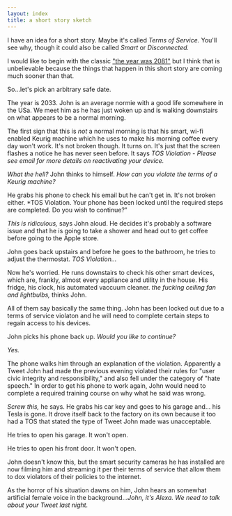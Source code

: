 ```yaml
---
layout: index
title: a short story sketch
---
```


I have an idea for a short story. Maybe it's called *Terms of Service.* You'll see why, though it could also be called
*Smart* or *Disconnected.*

I would like to begin with the classic ["the year was 2081"](https://www.tnellen.com/cybereng/harrison.html) but I 
think that is unbelievable because the things that happen in this short story are coming much sooner than that.

So...let's pick an arbitrary safe date.

The year is 2033. John is an average normie with a good life somewhere in the USa. We meet him as he has just woken up and is walking downstairs on what appears to be a normal morning.

The first sign that this is *not* a normal morning is that his smart, wi-fi enabled Keurig machine which he uses to make his morning
coffee every day won't work. It's not broken though. It turns on. It's just that the screen flashes a notice he has never seen before. It says *TOS Violation - Please see email for more details on reactivating your device.*

*What the hell?* John thinks to himself. *How can you violate the terms of a Keurig machine?*

He grabs his phone to check his email but he can't get in. It's not broken either. *TOS Violation. Your phone has been locked until the required steps are completed. Do you wish to continue?"

*This is ridiculous,* says John aloud. He decides it's probably a software issue and that he is going to take a shower and head out to get coffee before going to the Apple store.

John goes back upstairs and before he goes to the bathroom, he tries to adjust the thermostat. *TOS Violation...*

Now he's worried. He runs downstairs to check his other smart devices, which are, frankly, almost every appliance and utility in the house. His fridge, his clock, his automated vaccuum cleaner. 
*the fucking ceiling fan and lightbulbs,* thinks John.

All of them say basically the same thing. John has been locked out due to a terms of service violaton and he will need to complete certain steps
to regain access to his devices.

John picks his phone back up. *Would you like to continue?* 

*Yes.*

The phone walks him through an explanation of the violation. Apparently a Tweet John had made the previous evening violated their rules for "user civic integrity and responsibility," and also fell under the category of "hate speech." In order to get
his phone to work again, John would need to complete a required training course on why what he said was wrong.

*Screw this,* he says. He grabs his car key and goes to his garage and... his Tesla is gone. It drove itself back to the factory
on its own because it too had a TOS that stated the type of Tweet John made was unacceptable. 

He tries to open his garage. It won't open.

He tries to open his front door. It won't open.

John doesn't know this, but the smart security cameras he has installed are now filming him and streaming it per their terms of service that allow them to dox violators of their policies to the internet.

As the horror of his situation dawns on him, John hears an somewhat artificial female voice in the background...*John, it's Alexa. We need to talk about your Tweet last night.*


